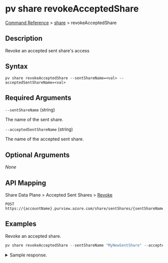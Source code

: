 # pv share revokeAcceptedShare

[Command Reference](../../../README.md#command-reference) > [share](./main.md) >  revokeAcceptedShare

## Description

Revoke an accepted sent share's access

## Syntax

```
pv share revokeAcceptedShare --sentShareName=<val> --acceptedSentShareName=<val>
```

## Required Arguments

`--sentShareName` (string)

The name of the sent share.

`--acceptedSentShareName` (string)

The name of the accepted sent share.

## Optional Arguments

*None*

## API Mapping

Share Data Plane > Accepted Sent Shares > [Revoke](https://docs.microsoft.com/en-us/rest/api/purview/sharedataplane/accepted-sent-shares/revoke)
```
POST https://{accountName}.purview.azure.com/share/sentShares/{sentShareName}/acceptedSentShares/{acceptedSentShareName}:revoke
```

## Examples

Revoke an accepted share.

```powershell
pv share revokeAcceptedShare --sentShareName "MyNewSentShare" --acceptedSentShareName "4f5e1b4b-44f8-42c1-a783-b6c2265e49f5"
```


<details><summary>Sample response.</summary>
<p>

```json
{
    "key": "value"
}
```
</p>
</details>
